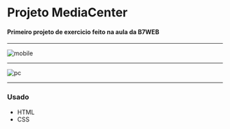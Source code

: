 # Projeto MediaCenter #
#### Primeiro projeto de exercicio feito na aula  da B7WEB ####
<hr>

![mobile](https://user-images.githubusercontent.com/82732587/118203176-e72fd180-b431-11eb-9bad-cb96a339fa5d.gif)
<hr>

![pc](https://user-images.githubusercontent.com/82732587/118203284-1b0af700-b432-11eb-8c11-9df4d82b21d7.gif)
<hr>

### Usado ###
+ HTML
+ CSS

